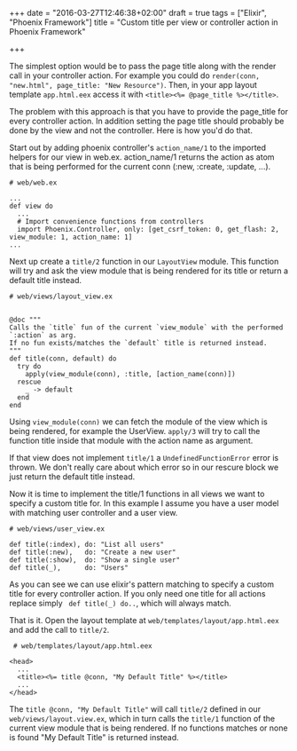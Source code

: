 +++
date = "2016-03-27T12:46:38+02:00"
draft = true
tags = ["Elixir", "Phoenix Framework"]
title = "Custom title per view or controller action in Phoenix Framework"

+++

The simplest option would be to pass the page title along with the render call in your controller action. For example you could do <code>render(conn, "new.html", page_title: "New Resource")</code>. Then, in your app layout template <code>app.html.eex</code> access it with <code>\<title\><%= @page_title %>\</title></code>.  


The problem with this approach is that you have to provide the page_title for every controller action. In addition setting the page title should probably be done by the view and not the controller. Here is how you'd do that.

Start out by adding phoenix controller's <code>action_name/1</code> to the imported helpers for our view in web.ex. action_name/1 returns the action as atom that is being performed for the current conn (:new, :create, :update, ...).

    # web/web.ex

    ...
    def view do
      ...
      # Import convenience functions from controllers
      import Phoenix.Controller, only: [get_csrf_token: 0, get_flash: 2, view_module: 1, action_name: 1]
    ...

Next up create a <code>title/2</code> function in our <code>LayoutView</code> module. This function will try and ask the view module that is being rendered for its title or return a default title instead.

    # web/views/layout_view.ex


    @doc """
    Calls the `title` fun of the current `view_module` with the performed `:action` as arg.
    If no fun exists/matches the `default` title is returned instead.
    """
    def title(conn, default) do
      try do
        apply(view_module(conn), :title, [action_name(conn)])
      rescue
        _ -> default
      end
    end

Using <code>view_module(conn)</code> we can fetch the module of the view which is being rendered, for example the UserView. <code>apply/3</code> will try to call the function title inside that module with the action name as argument.  

If that view does not implement <code>title/1</code> a <code>UndefinedFunctionError</code> error is thrown. We don't really care about which error so in our rescure block we just return the default title instead.


Now it is time to implement the title/1 functions in all views we want to specify a custom title for. In this example I assume you have a user model with matching user controller and a user view.

    # web/views/user_view.ex

    def title(:index), do: "List all users"
  	def title(:new),   do: "Create a new user"
  	def title(:show),  do: "Show a single user"
  	def title(_),      do: "Users"

 As you can see we can use elixir's pattern matching to specify a custom title for every controller action. If you only need one title for all actions replace simply <code> def title(_) do..</code>, which will always match.

 That is it. Open the layout template at <code>web/templates/layout/app.html.eex</code> and add the call to <code>title/2</code>.

     # web/templates/layout/app.html.eex

    <head>
      ...
      <title><%= title @conn, "My Default Title" %></title>
      ...
    </head>

The <code>title @conn, "My Default Title"</code> will call <code>title/2</code> defined in our <code>web/views/layout.view.ex</code>, which in turn calls the <code>title/1</code> function of the current view module that is being rendered. If no functions matches or none is found "My Default Title" is returned instead.
